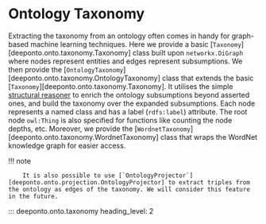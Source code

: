 # Ontology Taxonomy

Extracting the taxonomy from an ontology often comes in handy for graph-based machine learning techniques. Here we provide a basic [`Taxonomy`][deeponto.onto.taxonomy.Taxonomy] class built upon `networkx.DiGraph` where nodes represent entities and edges represent subsumptions. We then provide the [`OntologyTaxonomy`][deeponto.onto.taxonomy.OntologyTaxonomy] class that extends the basic [`Taxonomy`][deeponto.onto.taxonomy.Taxonomy]. It utilises the simple [structural reasoner](https://owlcs.github.io/owlapi/apidocs_4/org/semanticweb/owlapi/reasoner/structural/StructuralReasoner.html) to enrich the ontology subsumptions beyond asserted ones, and build the taxonomy over the expanded subsumptions. Each node represents a named class and has a label (`rdfs:label`) attribute. The root node `owl:Thing` is also specified for functions like counting the node depths, etc. Moreover, we provide the [`WordnetTaxonomy`][deeponto.onto.taxonomy.WordnetTaxonomy] class that wraps the WordNet knowledge graph for easier access.

!!! note

        It is also possible to use [`OntologyProjector`][deeponto.onto.projection.OntologyProjector] to extract triples from the ontology as edges of the taxonomy. We will consider this feature in the future.

::: deeponto.onto.taxonomy
heading_level: 2
